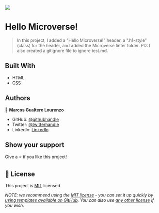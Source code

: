 ![](https://img.shields.io/badge/Microverse-blueviolet)

# Hello Microverse!

> In this project, I added a "Hello Microverse!" header, a ".h1-style"(class) for the header, and added the Microverse linter folder.
PD: I also created a gitignore file to ignore test.md.


## Built With 

- HTML
- CSS



## Authors

👤 **Marcos Gualtero Lourenzo**

- GitHub: [@githubhandle](https://github.com/Goruchie)
- Twitter: [@twitterhandle](https://twitter.com/Goruchie2)
- LinkedIn: [LinkedIn](https://linkedin.com/in/marcos-gualtero-a2aa35246)




## Show your support

Give a ⭐️ if you like this project!



## 📝 License

This project is [MIT](./LICENSE) licensed.

_NOTE: we recommend using the [MIT license](https://choosealicense.com/licenses/mit/) - you can set it up quickly by [using templates available on GitHub](https://docs.github.com/en/communities/setting-up-your-project-for-healthy-contributions/adding-a-license-to-a-repository). You can also use [any other license](https://choosealicense.com/licenses/) if you wish._
